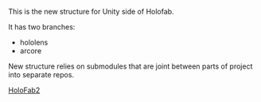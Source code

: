 This is the new structure for Unity side of Holofab.

It has two branches:
- hololens
- arcore

New structure relies on submodules that are joint between parts of project into separate repos.

[HoloFab2](https://holofab.github.io/)
